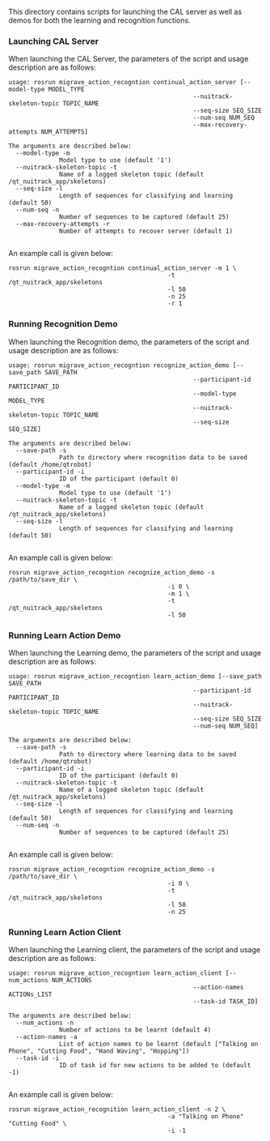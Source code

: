This directory contains scripts for launching the CAL server as well as demos for both the learning and recognition functions.

### Launching CAL Server

When launching the CAL Server, the parameters of the script and usage description are as follows:
```
usage: rosrun migrave_action_recogntion continual_action_server [--model-type MODEL_TYPE
                                                   --nuitrack-skeleton-topic TOPIC_NAME
                                                   --seq-size SEQ_SIZE
                                                   --num-seq NUM_SEQ
                                                   --max-recovery-attempts NUM_ATTEMPTS]

The arguments are described below:
  --model-type -m
              Model type to use (default '1')
  --nuitrack-skeleton-topic -t
              Name of a logged skeleton topic (default /qt_nuitrack_app/skeletons)
  --seq-size -l
              Length of sequences for classifying and learning (default 50)
  --num-seq -n
              Number of sequences to be captured (default 25)
  --max-recovery-attempts -r
              Number of attempts to recover server (default 1)
  
```

An example call is given below:
```
rosrun migrave_action_recogntion continual_action_server -m 1 \
                                            -t /qt_nuitrack_app/skeletons
                                            -l 50
                                            -n 25
                                            -r 1
```

### Running Recognition Demo

When launching the Recognition demo, the parameters of the script and usage description are as follows:
```
usage: rosrun migrave_action_recogntion recognize_action_demo [--save_path SAVE_PATH
                                                   --participant-id PARTICIPANT_ID
                                                   --model-type MODEL_TYPE
                                                   --nuitrack-skeleton-topic TOPIC_NAME
                                                   --seq-size SEQ_SIZE]

The arguments are described below:
  --save-path -s
              Path to directory where recognition data to be saved (default /home/qtrobot)
  --participant-id -i
              ID of the participant (default 0)
  --model-type -m
              Model type to use (default '1')
  --nuitrack-skeleton-topic -t
              Name of a logged skeleton topic (default /qt_nuitrack_app/skeletons)
  --seq-size -l
              Length of sequences for classifying and learning (default 50)
  
```

An example call is given below:
```
rosrun migrave_action_recogntion recognize_action_demo -s /path/to/save_dir \
                                            -i 0 \
                                            -m 1 \
                                            -t /qt_nuitrack_app/skeletons
                                            -l 50
```

### Running Learn Action Demo

When launching the Learning demo, the parameters of the script and usage description are as follows:
```
usage: rosrun migrave_action_recogntion learn_action_demo [--save_path SAVE_PATH
                                                   --participant-id PARTICIPANT_ID
                                                   --nuitrack-skeleton-topic TOPIC_NAME
                                                   --seq-size SEQ_SIZE
                                                   --num-seq NUM_SEQ]

The arguments are described below:
  --save-path -s
              Path to directory where learning data to be saved (default /home/qtrobot)
  --participant-id -i
              ID of the participant (default 0)
  --nuitrack-skeleton-topic -t
              Name of a logged skeleton topic (default /qt_nuitrack_app/skeletons)
  --seq-size -l
              Length of sequences for classifying and learning (default 50)
  --num-seq -n
              Number of sequences to be captured (default 25)
  
```

An example call is given below:
```
rosrun migrave_action_recogntion recognize_action_demo -s /path/to/save_dir \
                                            -i 0 \
                                            -t /qt_nuitrack_app/skeletons
                                            -l 50
                                            -n 25
```

### Running Learn Action Client

When launching the Learning client, the parameters of the script and usage description are as follows:
```
usage: rosrun migrave_action_recogntion learn_action_client [--num_actions NUM_ACTIONS
                                                   --action-names ACTIONs_LIST
                                                   --task-id TASK_ID]

The arguments are described below:
  --num_actions -n
              Number of actions to be learnt (default 4)
  --action-names -a
              List of action names to be learnt (default ["Talking on Phone", "Cutting Food", "Hand Waving", "Hopping"])
  --task-id -i
              ID of task id for new actions to be added to (default -1)
  
```

An example call is given below:
```
rosrun migrave_action_recognition learn_action_client -n 2 \
                                            -a "Talking on Phone" "Cutting Food" \
                                            -i -1 
```
